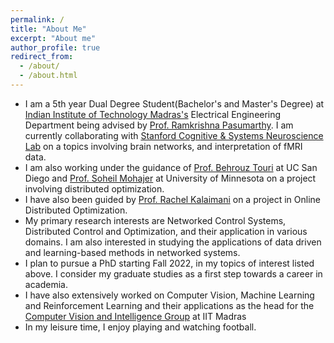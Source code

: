 ```yaml
---
permalink: /
title: "About Me"
excerpt: "About me"
author_profile: true
redirect_from: 
  - /about/
  - /about.html
---
```


- I am a 5th year Dual Degree Student(Bachelor's and Master's Degree) at [Indian Institute of Technology Madras's](https://www.iitm.ac.in/) Electrical Engineering Department being advised by [Prof. Ramkrishna Pasumarthy](http://www.ee.iitm.ac.in/ramkrishna/). I am currently collaborating with [Stanford Cognitive & Systems Neuroscience Lab](https://med.stanford.edu/scsnl.html) on a topics involving brain networks, and interpretation of fMRI data. 
- I am also working under the guidance of [Prof. Behrouz Touri](http://eceweb.ucsd.edu/~btouri/) at UC San Diego and [Prof. Soheil Mohajer](http://ipg.umn.edu/) at University of Minnesota on a project involving distributed optimization. 
- I have also been guided by [Prof. Rachel Kalaimani](http://www.ee.iitm.ac.in/rachel/) on a project in Online Distributed Optimization.  
- My primary research interests are Networked Control Systems, Distributed Control and Optimization, and their application in various domains. I am also interested in studying the applications of data driven and learning-based methods in networked systems. 
- I plan to pursue a PhD starting Fall 2022, in my topics of interest listed above. I consider my graduate studies as a first step towards a career in academia.
- I have also extensively worked on Computer Vision, Machine Learning and Reinforcement Learning and their applications as the head for the [Computer Vision and Intelligence Group](https://iitmcvg.github.io/) at IIT Madras
- In my leisure time, I enjoy playing and watching football.